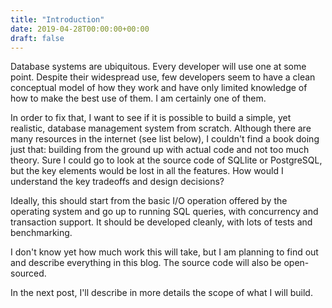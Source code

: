 ```yaml
---
title: "Introduction"
date: 2019-04-28T00:00:00+00:00
draft: false
---
```


Database systems are ubiquitous. Every developer will use one at some point. Despite their widespread use, few developers seem to have a clean conceptual model of how they work and have only limited knowledge of how to make the best use of them. I am certainly one of them.

In order to fix that, I want to see if it is possible to build a simple, yet realistic, database management system from scratch. Although there are many resources in the internet (see list below), I couldn't find a book doing just that: building from the ground up with actual code and not too much theory. Sure I could go to look at the source code of SQLlite or PostgreSQL, but the key elements would be lost in all the features. How would I understand the key tradeoffs and design decisions? 

Ideally, this should start from the basic I/O operation offered by the operating system and go up to running SQL queries, with concurrency and transaction support. It should be developed cleanly, with lots of tests and benchmarking.

I don't know yet how much work this will take, but I am planning to find out and describe everything in this blog. The source code will also be open-sourced.

In the next post, I'll describe in more details the scope of what I will build.